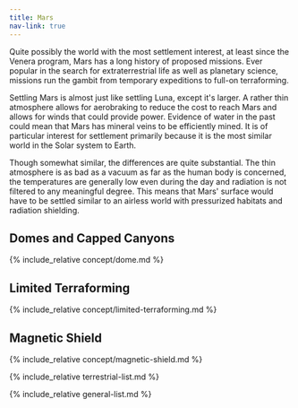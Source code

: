 ```yaml
---
title: Mars
nav-link: true
---
```


Quite possibly the world with the most settlement interest, at least since the Venera program, Mars has a long history of proposed missions. Ever popular in the search for extraterrestrial life as well as planetary science, missions run the gambit from temporary expeditions to full-on terraforming.

Settling Mars is almost just like settling Luna, except it's larger. A rather thin atmosphere allows for aerobraking to reduce the cost to reach Mars and allows for winds that could provide power. Evidence of water in the past could mean that Mars has mineral veins to be efficiently mined. It is of particular interest for settlement primarily because it is the most similar world in the Solar system to Earth.

Though somewhat similar, the differences are quite substantial. The thin atmosphere is as bad as a vacuum as far as the human body is concerned, the temperatures are generally low even during the day and radiation is not filtered to any meaningful degree. This means that Mars' surface would have to be settled similar to an airless world with pressurized habitats and radiation shielding.

## Domes and Capped Canyons
{% include_relative concept/dome.md %}

## Limited Terraforming
{% include_relative concept/limited-terraforming.md %}

## Magnetic Shield
{% include_relative concept/magnetic-shield.md %}

{% include_relative terrestrial-list.md %}

{% include_relative general-list.md %}